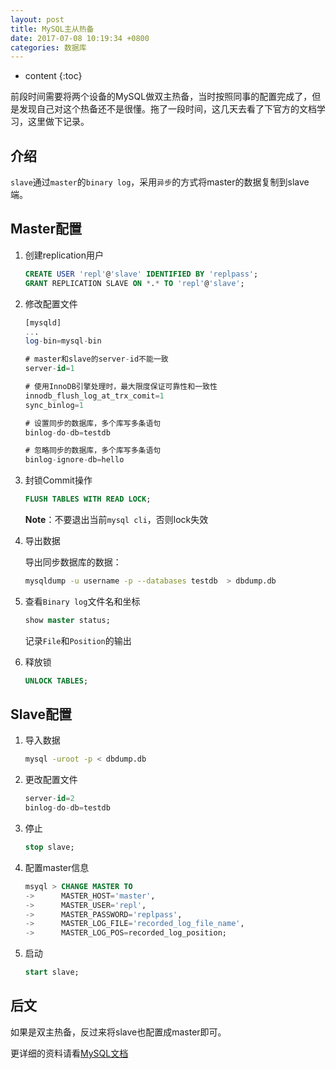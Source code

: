 ```yaml
---
layout: post
title: MySQL主从热备
date: 2017-07-08 10:19:34 +0800
categories: 数据库
---
```


* content
{:toc}

前段时间需要将两个设备的MySQL做双主热备，当时按照同事的配置完成了，但是发现自己对这个热备还不是很懂。拖了一段时间，这几天去看了下官方的文档学习，这里做下记录。




## 介绍

`slave`通过`master`的`binary log`，采用`异步`的方式将master的数据复制到slave端。

## Master配置

1. 创建replication用户

    ```sql
    CREATE USER 'repl'@'slave' IDENTIFIED BY 'replpass';
    GRANT REPLICATION SLAVE ON *.* TO 'repl'@'slave';
    ```

1. 修改配置文件

    ```sql
    [mysqld]
    ...
    log-bin=mysql-bin

    # master和slave的server-id不能一致
    server-id=1

    # 使用InnoDB引擎处理时，最大限度保证可靠性和一致性
    innodb_flush_log_at_trx_comit=1
    sync_binlog=1

    # 设置同步的数据库，多个库写多条语句
    binlog-do-db=testdb

    # 忽略同步的数据库，多个库写多条语句
    binlog-ignore-db=hello
    ```

1. 封锁Commit操作

    ```sql
    FLUSH TABLES WITH READ LOCK;
    ```

    **Note**：不要退出当前`mysql cli`，否则lock失效

1. 导出数据

    导出同步数据库的数据：

    ```bash
    mysqldump -u username -p --databases testdb  > dbdump.db
    ```

1. 查看`Binary log`文件名和坐标

    ```sql
    show master status;
    ```

    记录`File`和`Position`的输出

1. 释放锁

    ```sql
    UNLOCK TABLES;
    ```

## Slave配置

1. 导入数据

    ```bash
    mysql -uroot -p < dbdump.db
    ```

1. 更改配置文件

    ```sql
    server-id=2
    binlog-do-db=testdb
    ```

1. 停止

    ```sql
    stop slave;
    ```

1. 配置master信息

    ```sql
    msyql > CHANGE MASTER TO
    ->      MASTER_HOST='master',
    ->      MASTER_USER='repl',
    ->      MASTER_PASSWORD='replpass',
    ->      MASTER_LOG_FILE='recorded_log_file_name',
    ->      MASTER_LOG_POS=recorded_log_position;
    ```

1. 启动

    ```sql
    start slave;
    ```

## 后文

如果是双主热备，反过来将slave也配置成master即可。

更详细的资料请看[MySQL文档](https://dev.mysql.com/doc/refman/5.7/en/replication.html)
